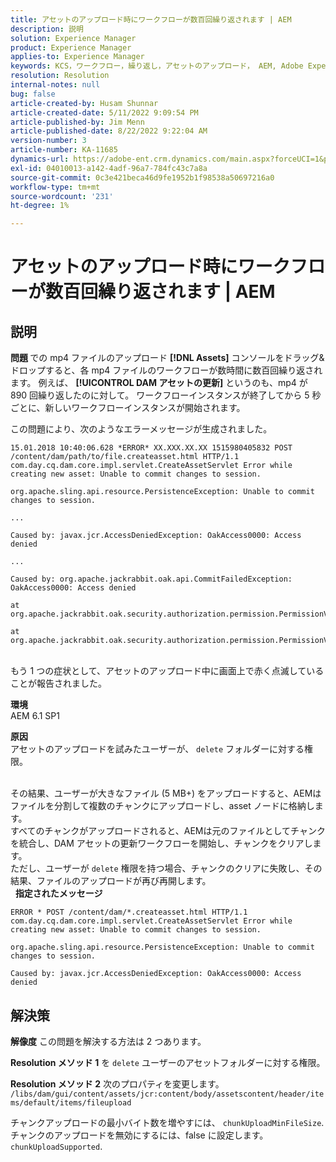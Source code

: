 ```yaml
---
title: アセットのアップロード時にワークフローが数百回繰り返されます | AEM
description: 説明
solution: Experience Manager
product: Experience Manager
applies-to: Experience Manager
keywords: KCS，ワークフロー，繰り返し，アセットのアップロード， AEM, Adobe Experience Manager, 6.1
resolution: Resolution
internal-notes: null
bug: false
article-created-by: Husam Shunnar
article-created-date: 5/11/2022 9:09:54 PM
article-published-by: Jim Menn
article-published-date: 8/22/2022 9:22:04 AM
version-number: 3
article-number: KA-11685
dynamics-url: https://adobe-ent.crm.dynamics.com/main.aspx?forceUCI=1&pagetype=entityrecord&etn=knowledgearticle&id=b13e57af-6ed1-ec11-a7b5-00224809c399
exl-id: 04010013-a142-4adf-96a7-784fc43c7a8a
source-git-commit: 0c3e421beca46d9fe1952b1f98538a50697216a0
workflow-type: tm+mt
source-wordcount: '231'
ht-degree: 1%

---
```


# アセットのアップロード時にワークフローが数百回繰り返されます | AEM

## 説明


<b>問題 </b>
での mp4 ファイルのアップロード <b>[!DNL Assets]</b> コンソールをドラッグ&amp;ドロップすると、各 mp4 ファイルのワークフローが数時間に数百回繰り返されます。
例えば、 <b>[!UICONTROL DAM アセットの更新]</b> というのも、mp4 が 890 回繰り返したのに対して。 ワークフローインスタンスが終了してから 5 秒ごとに、新しいワークフローインスタンスが開始されます。

この問題により、次のようなエラーメッセージが生成されました。


```
15.01.2018 10:40:06.628 *ERROR* XX.XXX.XX.XX 1515980405832 POST /content/dam/path/to/file.createasset.html HTTP/1.1 com.day.cq.dam.core.impl.servlet.CreateAssetServlet Error while creating new asset: Unable to commit changes to session.

org.apache.sling.api.resource.PersistenceException: Unable to commit changes to session.

...

Caused by: javax.jcr.AccessDeniedException: OakAccess0000: Access denied

...

Caused by: org.apache.jackrabbit.oak.api.CommitFailedException: OakAccess0000: Access denied

at org.apache.jackrabbit.oak.security.authorization.permission.PermissionValidator.checkPermissions(PermissionValidator.java:212)

at org.apache.jackrabbit.oak.security.authorization.permission.PermissionValidator.childNodeDeleted(PermissionValidator.java:168)
```


<br>もう 1 つの症状として、アセットのアップロード中に画面上で赤く点滅していることが報告されました。

<b>環境</b>
<br>AEM 6.1 SP1

<b>原因 </b>
<br>アセットのアップロードを試みたユーザーが、 `delete` フォルダーに対する権限。

<br>その結果、ユーザーが大きなファイル (5 MB+) をアップロードすると、AEMはファイルを分割して複数のチャンクにアップロードし、asset ノードに格納します。
<br>すべてのチャンクがアップロードされると、AEMは元のファイルとしてチャンクを統合し、DAM アセットの更新ワークフローを開始し、チャンクをクリアします。
<br>ただし、ユーザーが `delete` 権限を持つ場合、チャンクのクリアに失敗し、その結果、ファイルのアップロードが再び再開します。
<br> 
<b>指定されたメッセージ</b>



```
ERROR * POST /content/dam/*.createasset.html HTTP/1.1 com.day.cq.dam.core.impl.servlet.CreateAssetServlet Error while creating new asset: Unable to commit changes to session.

org.apache.sling.api.resource.PersistenceException: Unable to commit changes to session.

Caused by: javax.jcr.AccessDeniedException: OakAccess0000: Access denied
```



## 解決策


<b>解像度</b>
この問題を解決する方法は 2 つあります。<b> </b>

<b>Resolution メソッド 1</b>
を `delete` ユーザーのアセットフォルダーに対する権限。

<b>Resolution メソッド 2</b>
次のプロパティを変更します。
`/libs/dam/gui/content/assets/jcr:content/body/assetscontent/header/items/default/items/fileupload`

チャンクアップロードの最小バイト数を増やすには、 `chunkUploadMinFileSize`.
チャンクのアップロードを無効にするには、false に設定します。 `chunkUploadSupported`.
